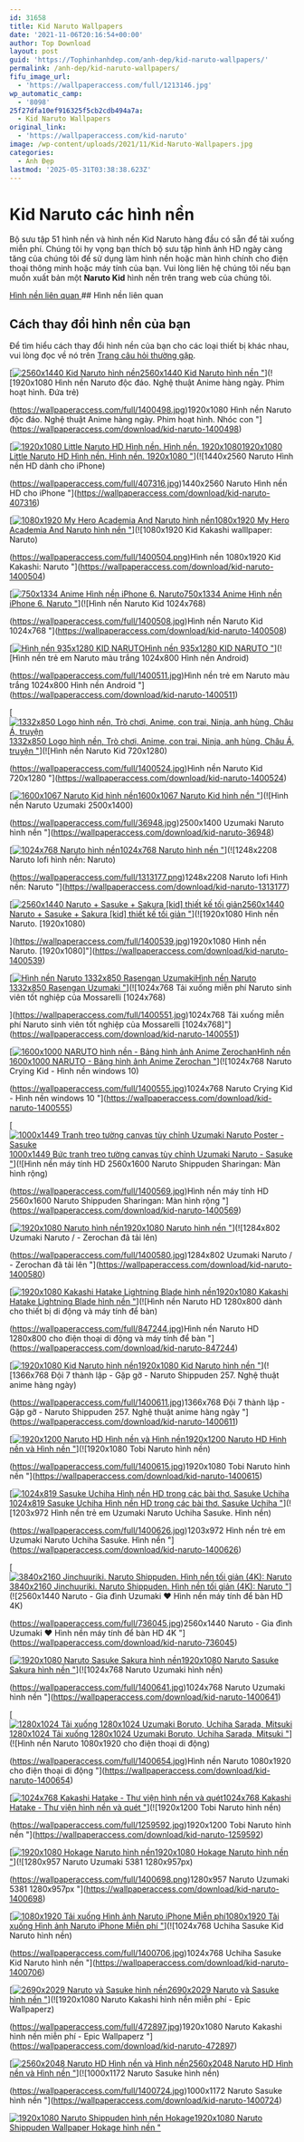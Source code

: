 ```yaml
---
id: 31658
title: Kid Naruto Wallpapers
date: '2021-11-06T20:16:54+00:00'
author: Top Download
layout: post
guid: 'https://Tophinhanhdep.com/anh-dep/kid-naruto-wallpapers/'
permalink: /anh-dep/kid-naruto-wallpapers/
fifu_image_url:
  - 'https://wallpaperaccess.com/full/1213146.jpg'
wp_automatic_camp:
  - '8098'
25f27dfa10ef916325f5cb2cdb494a7a:
  - Kid Naruto Wallpapers
original_link:
  - 'https://wallpaperaccess.com/kid-naruto'
image: /wp-content/uploads/2021/11/Kid-Naruto-Wallpapers.jpg
categories:
  - Ảnh Đẹp
lastmod: '2025-05-31T03:38:38.623Z'
---
```

# Kid Naruto các hình nền

Bộ sưu tập 51 hình nền và hình nền Kid Naruto hàng đầu có sẵn để tải xuống miễn phí. Chúng tôi hy vọng bạn thích bộ sưu tập hình ảnh HD ngày càng tăng của chúng tôi để sử dụng làm hình nền hoặc màn hình chính cho điện thoại thông minh hoặc máy tính của bạn. Vui lòng liên hệ chúng tôi nếu bạn muốn xuất bản một **Naruto Kid** hình nền trên trang web của chúng tôi.

[Hình nền liên quan ](#related) ## Hình nền liên quan

## Cách thay đổi hình nền của bạn

Để tìm hiểu cách thay đổi hình nền của bạn cho các loại thiết bị khác nhau, vui lòng đọc về nó trên [Trang câu hỏi thường gặp](https://tophinhanhdep.com/faq/).

  
[[![2560x1440 Kid Naruto hình nền](https://wallpaperaccess.com/full/1213146.jpg)2560x1440 Kid Naruto hình nền "](https://wallpaperaccess.com/download/kid-naruto-1213146)](![1920x1080 Hình nền Naruto độc đáo.  Nghệ thuật Anime hàng ngày.  Phim hoạt hình.  Đứa trẻ)

(https://wallpaperaccess.com/full/1400498.jpg)1920x1080 Hình nền Naruto độc đáo. Nghệ thuật Anime hàng ngày. Phim hoạt hình. Nhóc con "](https://wallpaperaccess.com/download/kid-naruto-1400498)

[[![1920x1080 Little Naruto HD Hình nền.  Hình nền.  1920x1080](https://wallpaperaccess.com/full/703094.jpg)1920x1080 Little Naruto HD Hình nền. Hình nền. 1920x1080 "](https://wallpaperaccess.com/download/kid-naruto-703094)](![1440x2560 Naruto Hình nền HD dành cho iPhone)

(https://wallpaperaccess.com/full/407316.jpg)1440x2560 Naruto Hình nền HD cho iPhone "](https://wallpaperaccess.com/download/kid-naruto-407316)

[[![1080x1920 My Hero Academia And Naruto hình nền](https://wallpaperaccess.com/full/1400502.jpg)1080x1920 My Hero Academia And Naruto hình nền "](https://wallpaperaccess.com/download/kid-naruto-1400502)](![1080x1920 Kid Kakashi walllpaper: Naruto)

(https://wallpaperaccess.com/full/1400504.png)Hình nền 1080x1920 Kid Kakashi: Naruto "](https://wallpaperaccess.com/download/kid-naruto-1400504)

[[![750x1334 Anime Hình nền iPhone 6.  Naruto](https://wallpaperaccess.com/full/197425.jpg)750x1334 Anime Hình nền iPhone 6. Naruto "](https://wallpaperaccess.com/download/kid-naruto-197425)](![Hình nền Naruto Kid 1024x768)

(https://wallpaperaccess.com/full/1400508.jpg)Hình nền Naruto Kid 1024x768 "](https://wallpaperaccess.com/download/kid-naruto-1400508)

[[![Hình nền 935x1280 KID NARUTO](https://wallpaperaccess.com/full/1400510.jpg)Hình nền 935x1280 KID NARUTO "](https://wallpaperaccess.com/download/kid-naruto-1400510)](![Hình nền trẻ em Naruto màu trắng 1024x800 Hình nền Android)

(https://wallpaperaccess.com/full/1400511.jpg)Hình nền trẻ em Naruto màu trắng 1024x800 Hình nền Android "](https://wallpaperaccess.com/download/kid-naruto-1400511)

[[![1332x850 Logo hình nền, Trò chơi, Anime, con trai, Ninja, anh hùng, Châu Á, truyện](https://wallpaperaccess.com/full/1400513.jpg)1332x850 Logo hình nền, Trò chơi, Anime, con trai, Ninja, anh hùng, Châu Á, truyện "](https://wallpaperaccess.com/download/kid-naruto-1400513)](![Hình nền Naruto Kid 720x1280)

(https://wallpaperaccess.com/full/1400524.jpg)Hình nền Naruto Kid 720x1280 "](https://wallpaperaccess.com/download/kid-naruto-1400524)

[[![1600x1067 Naruto Kid hình nền](https://wallpaperaccess.com/full/1400527.jpg)1600x1067 Naruto Kid hình nền "](https://wallpaperaccess.com/download/kid-naruto-1400527)](![Hình nền Naruto Uzumaki 2500x1400)

(https://wallpaperaccess.com/full/36948.jpg)2500x1400 Uzumaki Naruto hình nền "](https://wallpaperaccess.com/download/kid-naruto-36948)

[[![1024x768 Naruto hình nền](https://wallpaperaccess.com/full/1400528.jpg)1024x768 Naruto hình nền "](https://wallpaperaccess.com/download/kid-naruto-1400528)](![1248x2208 Naruto lofi hình nền: Naruto)

(https://wallpaperaccess.com/full/1313177.png)1248x2208 Naruto lofi Hình nền: Naruto "](https://wallpaperaccess.com/download/kid-naruto-1313177)

[[![2560x1440 Naruto + Sasuke + Sakura [kid] thiết kế tối giản](https://wallpaperaccess.com/full/1400535.png)2560x1440 Naruto + Sasuke + Sakura \[kid\] thiết kế tối giản "](https://wallpaperaccess.com/download/kid-naruto-1400535)](![1920x1080 Hình nền Naruto. [1920x1080)

](https://wallpaperaccess.com/full/1400539.jpg)1920x1080 Hình nền Naruto. \[1920x1080\]"](https://wallpaperaccess.com/download/kid-naruto-1400539)

[[![Hình nền Naruto 1332x850 Rasengan Uzumaki](https://wallpaperaccess.com/full/1400542.jpg)Hình nền Naruto 1332x850 Rasengan Uzumaki "](https://wallpaperaccess.com/download/kid-naruto-1400542)](![1024x768 Tải xuống miễn phí Naruto sinh viên tốt nghiệp của Mossarelli [1024x768)

](https://wallpaperaccess.com/full/1400551.jpg)1024x768 Tải xuống miễn phí Naruto sinh viên tốt nghiệp của Mossarelli \[1024x768\]"](https://wallpaperaccess.com/download/kid-naruto-1400551)

[[![1600x1000 NARUTO hình nền - Bảng hình ảnh Anime Zerochan](https://wallpaperaccess.com/full/622916.jpg)Hình nền 1600x1000 NARUTO - Bảng hình ảnh Anime Zerochan "](https://wallpaperaccess.com/download/kid-naruto-622916)](![1024x768 Naruto Crying Kid - Hình nền windows 10)

(https://wallpaperaccess.com/full/1400555.jpg)1024x768 Naruto Crying Kid - Hình nền windows 10 "](https://wallpaperaccess.com/download/kid-naruto-1400555)

[[![1000x1449 Tranh treo tường canvas tùy chỉnh Uzumaki Naruto Poster - Sasuke](https://wallpaperaccess.com/full/1400566.jpg)1000x1449 Bức tranh treo tường canvas tùy chỉnh Uzumaki Naruto - Sasuke "](https://wallpaperaccess.com/download/kid-naruto-1400566)](![Hình nền máy tính HD 2560x1600 Naruto Shippuden Sharingan: Màn hình rộng)

(https://wallpaperaccess.com/full/1400569.jpg)Hình nền máy tính HD 2560x1600 Naruto Shippuden Sharingan: Màn hình rộng "](https://wallpaperaccess.com/download/kid-naruto-1400569)

[[![1920x1080 Naruto hình nền](https://wallpaperaccess.com/full/1400578.jpg)1920x1080 Naruto hình nền "](https://wallpaperaccess.com/download/kid-naruto-1400578)](![1284x802 Uzumaki Naruto / - Zerochan đã tải lên)

(https://wallpaperaccess.com/full/1400580.jpg)1284x802 Uzumaki Naruto / - Zerochan đã tải lên "](https://wallpaperaccess.com/download/kid-naruto-1400580)

[[![1920x1080 Kakashi Hatake Lightning Blade hình nền](https://wallpaperaccess.com/full/1400581.jpg)1920x1080 Kakashi Hatake Lightning Blade hình nền "](https://wallpaperaccess.com/download/kid-naruto-1400581)](![Hình nền Naruto HD 1280x800 dành cho thiết bị di động và máy tính để bàn)

(https://wallpaperaccess.com/full/847244.jpg)Hình nền Naruto HD 1280x800 cho điện thoại di động và máy tính để bàn "](https://wallpaperaccess.com/download/kid-naruto-847244)

[[![1920x1080 Kid Naruto hình nền](https://wallpaperaccess.com/full/1400590.jpg)1920x1080 Kid Naruto hình nền "](https://wallpaperaccess.com/download/kid-naruto-1400590)](![1366x768 Đội 7 thành lập - Gặp gỡ - Naruto Shippuden 257. Nghệ thuật anime hàng ngày)

(https://wallpaperaccess.com/full/1400611.jpg)1366x768 Đội 7 thành lập - Gặp gỡ - Naruto Shippuden 257. Nghệ thuật anime hàng ngày "](https://wallpaperaccess.com/download/kid-naruto-1400611)

[[![1920x1200 Naruto HD Hình nền và Hình nền](https://wallpaperaccess.com/full/8006.jpg)1920x1200 Naruto HD Hình nền và Hình nền "](https://wallpaperaccess.com/download/kid-naruto-8006)](![1920x1080 Tobi Naruto hình nền)

(https://wallpaperaccess.com/full/1400615.jpg)1920x1080 Tobi Naruto hình nền "](https://wallpaperaccess.com/download/kid-naruto-1400615)

[[![1024x819 Sasuke Uchiha Hình nền HD trong các bài thơ.  Sasuke Uchiha](https://wallpaperaccess.com/full/1400621.jpg)1024x819 Sasuke Uchiha Hình nền HD trong các bài thơ. Sasuke Uchiha "](https://wallpaperaccess.com/download/kid-naruto-1400621)](![1203x972 Hình nền trẻ em Uzumaki Naruto Uchiha Sasuke.  Hình nền)

(https://wallpaperaccess.com/full/1400626.jpg)1203x972 Hình nền trẻ em Uzumaki Naruto Uchiha Sasuke. Hình nền "](https://wallpaperaccess.com/download/kid-naruto-1400626)

[[![3840x2160 Jinchuuriki.  Naruto Shippuden.  Hình nền tối giản (4K): Naruto](https://wallpaperaccess.com/full/36917.png)3840x2160 Jinchuuriki. Naruto Shippuden. Hình nền tối giản (4K): Naruto "](https://wallpaperaccess.com/download/kid-naruto-36917)](![2560x1440 Naruto - Gia đình Uzumaki ❤ Hình nền máy tính để bàn HD 4K)

(https://wallpaperaccess.com/full/736045.jpg)2560x1440 Naruto - Gia đình Uzumaki ❤ Hình nền máy tính để bàn HD 4K "](https://wallpaperaccess.com/download/kid-naruto-736045)

[[![1920x1080 Naruto Sasuke Sakura hình nền](https://wallpaperaccess.com/full/1400628.jpg)1920x1080 Naruto Sasuke Sakura hình nền "](https://wallpaperaccess.com/download/kid-naruto-1400628)](![1024x768 Naruto Uzumaki hình nền)

(https://wallpaperaccess.com/full/1400641.jpg)1024x768 Naruto Uzumaki hình nền "](https://wallpaperaccess.com/download/kid-naruto-1400641)

[[![1280x1024 Tải xuống 1280x1024 Uzumaki Boruto, Uchiha Sarada, Mitsuki](https://wallpaperaccess.com/full/1400645.jpg)1280x1024 Tải xuống 1280x1024 Uzumaki Boruto, Uchiha Sarada, Mitsuki "](https://wallpaperaccess.com/download/kid-naruto-1400645)](![Hình nền Naruto 1080x1920 cho điện thoại di động)

(https://wallpaperaccess.com/full/1400654.jpg)Hình nền Naruto 1080x1920 cho điện thoại di động "](https://wallpaperaccess.com/download/kid-naruto-1400654)

[[![1024x768 Kakashi Hatake - Thư viện hình nền và quét](https://wallpaperaccess.com/full/1400660.jpg)1024x768 Kakashi Hatake - Thư viện hình nền và quét "](https://wallpaperaccess.com/download/kid-naruto-1400660)](![1920x1200 Tobi Naruto hình nền)

(https://wallpaperaccess.com/full/1259592.jpg)1920x1200 Tobi Naruto hình nền "](https://wallpaperaccess.com/download/kid-naruto-1259592)

[[![1920x1080 Hokage Naruto hình nền](https://wallpaperaccess.com/full/1400689.jpg)1920x1080 Hokage Naruto hình nền "](https://wallpaperaccess.com/download/kid-naruto-1400689)](![1280x957 Naruto Uzumaki 5381 1280x957px)

(https://wallpaperaccess.com/full/1400698.png)1280x957 Naruto Uzumaki 5381 1280x957px "](https://wallpaperaccess.com/download/kid-naruto-1400698)

[[![1080x1920 Tải xuống Hình ảnh Naruto iPhone Miễn phí](https://wallpaperaccess.com/full/1400702.jpg)1080x1920 Tải xuống Hình ảnh Naruto iPhone Miễn phí "](https://wallpaperaccess.com/download/kid-naruto-1400702)](![1024x768 Uchiha Sasuke Kid Naruto hình nền)

(https://wallpaperaccess.com/full/1400706.jpg)1024x768 Uchiha Sasuke Kid Naruto hình nền "](https://wallpaperaccess.com/download/kid-naruto-1400706)

[[![2690x2029 Naruto và Sasuke hình nền](https://wallpaperaccess.com/full/1400712.jpg)2690x2029 Naruto và Sasuke hình nền "](https://wallpaperaccess.com/download/kid-naruto-1400712)](![1920x1080 Naruto Kakashi hình nền miễn phí - Epic Wallpaperz)

(https://wallpaperaccess.com/full/472897.jpg)1920x1080 Naruto Kakashi hình nền miễn phí - Epic Wallpaperz "](https://wallpaperaccess.com/download/kid-naruto-472897)

[[![2560x2048 Naruto HD Hình nền và Hình nền](https://wallpaperaccess.com/full/122456.png)2560x2048 Naruto HD Hình nền và Hình nền "](https://wallpaperaccess.com/download/kid-naruto-122456)](![1000x1172 Naruto Sasuke hình nền)

(https://wallpaperaccess.com/full/1400724.jpg)1000x1172 Naruto Sasuke hình nền "](https://wallpaperaccess.com/download/kid-naruto-1400724)

[![1920x1080 Naruto Shippuden hình nền Hokage](https://wallpaperaccess.com/full/1400736.jpg)1920x1080 Naruto Shippuden Wallpaper Hokage hình nền "](https://wallpaperaccess.com/download/kid-naruto-1400736)
